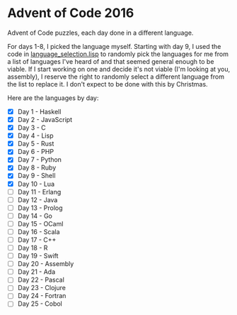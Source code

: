# Advent of Code 2016
Advent of Code puzzles, each day done in a different language.

For days 1-8, I picked the language myself.  Starting with day 9, I used the code in [language_selection.lisp](https://github.com/tssund93/AdventOfCode2016/blob/master/language_selection.lisp) to randomly pick the languages for me from a list of languages I've heard of and that seemed general enough to be viable.  If I start working on one and decide it's not viable (I'm looking at you, assembly), I reserve the right to randomly select a different language from the list to replace it.  I don't expect to be done with this by Christmas.

Here are the languages by day:
- [X] Day  1 - Haskell  
- [X] Day  2 - JavaScript  
- [X] Day  3 - C  
- [X] Day  4 - Lisp  
- [X] Day  5 - Rust  
- [X] Day  6 - PHP  
- [X] Day  7 - Python  
- [X] Day  8 - Ruby  
- [X] Day  9 - Shell  
- [X] Day 10 - Lua  
- [ ] Day 11 - Erlang  
- [ ] Day 12 - Java  
- [ ] Day 13 - Prolog  
- [ ] Day 14 - Go  
- [ ] Day 15 - OCaml  
- [ ] Day 16 - Scala  
- [ ] Day 17 - C++  
- [ ] Day 18 - R  
- [ ] Day 19 - Swift  
- [ ] Day 20 - Assembly  
- [ ] Day 21 - Ada  
- [ ] Day 22 - Pascal  
- [ ] Day 23 - Clojure  
- [ ] Day 24 - Fortran  
- [ ] Day 25 - Cobol  
